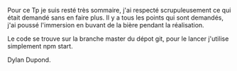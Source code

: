 Pour ce Tp je suis resté très sommaire, j'ai respecté scrupuleusement ce qui était demandé sans en faire plus.
Il y a tous les points qui sont demandés, j'ai poussé l'immersion en buvant de la bière pendant la réalisation.

Le code se trouve sur la branche master du dépot git, pour le lancer j'utilise simplement npm start.

Dylan Dupond.